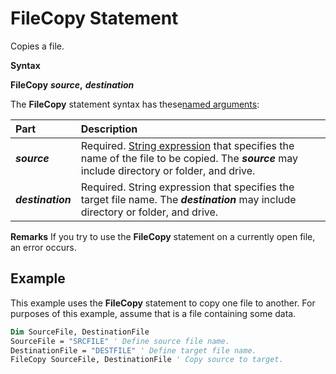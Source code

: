 
# FileCopy Statement

Copies a file.

 **Syntax**

 **FileCopy** **_source_,** **_destination_**

The  **FileCopy** statement syntax has these[named arguments](b8bdf64f-5920-1ae9-16d0-b26d09524a30.md):


|**Part**|**Description**|
|:-----|:-----|
|**_source_**|Required. [String expression](b8bdf64f-5920-1ae9-16d0-b26d09524a30.md) that specifies the name of the file to be copied. The **_source_** may include directory or folder, and drive.|
|**_destination_**|Required. String expression that specifies the target file name. The  **_destination_** may include directory or folder, and drive.|
 **Remarks**
If you try to use the  **FileCopy** statement on a currently open file, an error occurs.

## Example

This example uses the  **FileCopy** statement to copy one file to another. For purposes of this example, assume that is a file containing some data.


```vb
Dim SourceFile, DestinationFile 
SourceFile = "SRCFILE" ' Define source file name. 
DestinationFile = "DESTFILE" ' Define target file name. 
FileCopy SourceFile, DestinationFile ' Copy source to target. 

```

